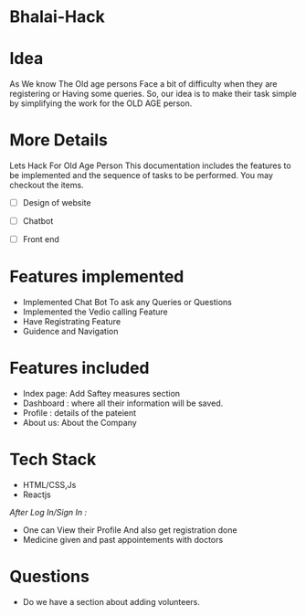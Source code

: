 # Bhalai-Hack

# Idea
As We know The Old age persons Face a bit of difficulty when they are registering or Having some queries. So, our idea is to make their task simple by simplifying the work for the OLD AGE person.

# More Details
Lets Hack For Old Age Person
This documentation includes the features to be implemented and the sequence of tasks to be performed. You may checkout the items.
- [ ] Design of website
- [ ] Chatbot
- [ ] Front end



# Features implemented 
- Implemented Chat Bot To ask any Queries or Questions
- Implemented the Vedio calling Feature
- Have Registrating Feature 
- Guidence and Navigation


# Features included
- Index page: Add Saftey measures section 
- Dashboard : where all their information will be saved. 
- Profile : details of the pateient
- About us: About the Company


# Tech Stack

- HTML/CSS,Js
- Reactjs

*After Log In/Sign In :*

- One can View their Profile And also get registration done
- Medicine given and past appointements with doctors


# Questions
- Do we have a section about adding volunteers.
